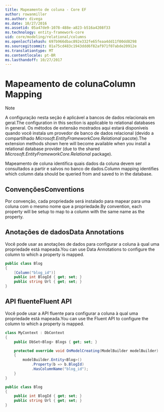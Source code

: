 ```yaml
---
title: Mapeamento de coluna - Core EF
author: rowanmiller
ms.author: divega
ms.date: 10/27/2016
ms.assetid: 05a47de9-1078-488e-a823-b516a4208f33
ms.technology: entity-framework-core
uid: core/modeling/relational/columns
ms.openlocfilehash: 697b966dbac892e332fe65feaa4dd11f00dd8298
ms.sourcegitcommit: 01a75cd483c1943ddd6f82af971f07abde20912e
ms.translationtype: MT
ms.contentlocale: pt-BR
ms.lasthandoff: 10/27/2017
---
```

# <a name="column-mapping"></a><span data-ttu-id="5a26e-102">Mapeamento de coluna</span><span class="sxs-lookup"><span data-stu-id="5a26e-102">Column Mapping</span></span>

> [!NOTE]  
> <span data-ttu-id="5a26e-103">A configuração nesta seção é aplicável a bancos de dados relacionais em geral.</span><span class="sxs-lookup"><span data-stu-id="5a26e-103">The configuration in this section is applicable to relational databases in general.</span></span> <span data-ttu-id="5a26e-104">Os métodos de extensão mostrados aqui estará disponíveis quando você instala um provedor de banco de dados relacional (devido a compartilhado *Microsoft.EntityFrameworkCore.Relational* pacote).</span><span class="sxs-lookup"><span data-stu-id="5a26e-104">The extension methods shown here will become available when you install a relational database provider (due to the shared *Microsoft.EntityFrameworkCore.Relational* package).</span></span>

<span data-ttu-id="5a26e-105">Mapeamento de coluna identifica quais dados da coluna devem ser consultados a partir e salvos no banco de dados.</span><span class="sxs-lookup"><span data-stu-id="5a26e-105">Column mapping identifies which column data should be queried from and saved to in the database.</span></span>

## <a name="conventions"></a><span data-ttu-id="5a26e-106">Convenções</span><span class="sxs-lookup"><span data-stu-id="5a26e-106">Conventions</span></span>

<span data-ttu-id="5a26e-107">Por convenção, cada propriedade será instalado para mapear para uma coluna com o mesmo nome que a propriedade.</span><span class="sxs-lookup"><span data-stu-id="5a26e-107">By convention, each property will be setup to map to a column with the same name as the property.</span></span>

## <a name="data-annotations"></a><span data-ttu-id="5a26e-108">Anotações de dados</span><span class="sxs-lookup"><span data-stu-id="5a26e-108">Data Annotations</span></span>

<span data-ttu-id="5a26e-109">Você pode usar as anotações de dados para configurar a coluna à qual uma propriedade está mapeada.</span><span class="sxs-lookup"><span data-stu-id="5a26e-109">You can use Data Annotations to configure the column to which a property is mapped.</span></span>

<!-- [!code-csharp[Main](samples/core/relational/Modeling/DataAnnotations/Samples/Relational/Column.cs?highlight=3)] -->
``` csharp
public class Blog
{
    [Column("blog_id")]
    public int BlogId { get; set; }
    public string Url { get; set; }
}
```

## <a name="fluent-api"></a><span data-ttu-id="5a26e-110">API fluente</span><span class="sxs-lookup"><span data-stu-id="5a26e-110">Fluent API</span></span>

<span data-ttu-id="5a26e-111">Você pode usar a API fluente para configurar a coluna à qual uma propriedade está mapeada.</span><span class="sxs-lookup"><span data-stu-id="5a26e-111">You can use the Fluent API to configure the column to which a property is mapped.</span></span>

<!-- [!code-csharp[Main](samples/core/relational/Modeling/FluentAPI/Samples/Relational/Column.cs?highlight=7,8,9)] -->
``` csharp
class MyContext : DbContext
{
    public DbSet<Blog> Blogs { get; set; }

    protected override void OnModelCreating(ModelBuilder modelBuilder)
    {
        modelBuilder.Entity<Blog>()
            .Property(b => b.BlogId)
            .HasColumnName("blog_id");
    }
}

public class Blog
{
    public int BlogId { get; set; }
    public string Url { get; set; }
}
```
